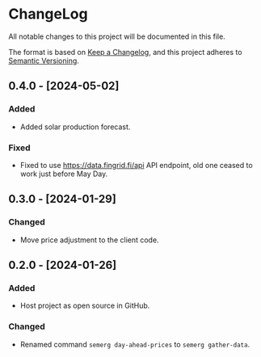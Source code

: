 # ChangeLog

All notable changes to this project will be documented in this file.

The format is based on [Keep a Changelog](https://keepachangelog.com/en/1.0.0/),
and this project adheres to [Semantic Versioning](https://semver.org/spec/v2.0.0.html).

## 0.4.0 - [2024-05-02]

### Added

- Added solar production forecast.

### Fixed

- Fixed to use https://data.fingrid.fi/api API endpoint, old one ceased to work just before May Day.

## 0.3.0 - [2024-01-29]

### Changed

- Move price adjustment to the client code.

## 0.2.0 - [2024-01-26]

### Added

- Host project as open source in GitHub.

### Changed

- Renamed command `semerg day-ahead-prices` to `semerg gather-data`.
